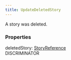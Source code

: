```yaml
---
title: UpdateDeletedStory
---
```


A story was deleted.

### Properties

<div class="flex flex-col gap-3"><div><div class="flex gap-2"><div class="font-mono"><span class="font-bold">deletedStory</span><span class="opacity-50">:</span> <a href="/gh/types/storyreference"  >StoryReference</a></div><div class="flex items-center"><div class="bg-dbt px-1.5 rounded-md select-none text-fgt text-[10px]">DISCRIMINATOR</div></div></div></div></div>

